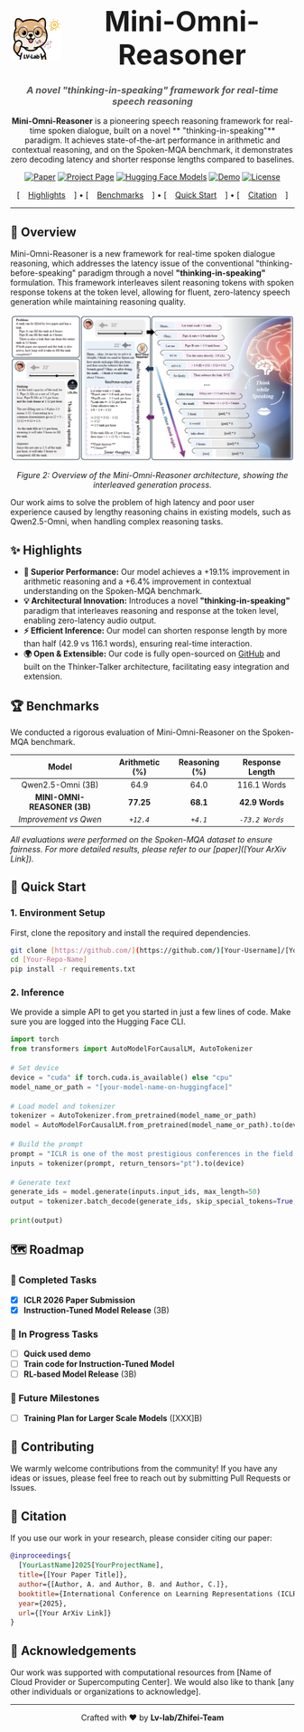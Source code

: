 <div align="center">
<div style="display: flex; justify-content: center; align-items: center; gap: 15px;">
<img src="logo.png" alt="Project Banner" width="90"/>
<h1 style="font-size: 3.5em; font-weight: bold; border-bottom: none; margin: 0;">
Mini-Omni-Reasoner
</h1>
</div>

<h3 style="color: #555; font-style: italic;">
A novel "thinking-in-speaking" framework for real-time speech reasoning
</h3>

<p>
<strong>Mini-Omni-Reasoner</strong> is a pioneering speech reasoning framework for real-time spoken dialogue, built on a novel ** "thinking-in-speaking"** paradigm. It achieves state-of-the-art performance in arithmetic and contextual reasoning, and on the Spoken-MQA benchmark, it demonstrates zero decoding latency and shorter response lengths compared to baselines.
</p>

<p>
<a href="[Your ArXiv Paper Link]"><img src="https://img.shields.io/badge/arXiv-2410.XXXXX-b31b1b.svg" alt="Paper"></a>
<a href="[Your Project Page Link]"><img src="https://img.shields.io/badge/Project-Page-blue.svg" alt="Project Page"></a>
<a href="[Your Hugging Face Models Link]"><img src="https://img.shields.io/badge/%F0%9F%A4%97%20Hugging%20Face-Models-yellow" alt="Hugging Face Models"></a>
<a href="[Your Online Demo Link, e.g., Hugging Face Space]"><img src="https://img.shields.io/badge/Demo-Online-orange" alt="Demo"></a>
<a href="LICENSE"><img src="https://img.shields.io/badge/License-Apache_2.0-green.svg" alt="License"></a>
</p>

<div style="display: flex; justify-content: center; gap: 15px; margin-top: 15px;">
[ <a href="#-highlights">Highlights</a> ] •
[ <a href="#-benchmarks">Benchmarks</a> ] •
[ <a href="#-quick-start">Quick Start</a> ] •
[ <a href="#-citation">Citation</a> ]
</div>

</div>


---

## 📖 Overview

Mini-Omni-Reasoner is a new framework for real-time spoken dialogue reasoning, which addresses the latency issue of the conventional "thinking-before-speaking" paradigm through a novel **"thinking-in-speaking"** formulation. This framework interleaves silent reasoning tokens with spoken response tokens at the token level, allowing for fluent, zero-latency speech generation while maintaining reasoning quality.

![Model Architecture Diagram](model.png)
*<p align="center">Figure 2: Overview of the Mini-Omni-Reasoner architecture, showing the interleaved generation process.</p>*

Our work aims to solve the problem of high latency and poor user experience caused by lengthy reasoning chains in existing models, such as Qwen2.5-Omni, when handling complex reasoning tasks.

## ✨ Highlights

* **🚀 Superior Performance:** Our model achieves a +19.1% improvement in arithmetic reasoning and a +6.4% improvement in contextual understanding on the Spoken-MQA benchmark.
* **💡 Architectural Innovation:** Introduces a novel **"thinking-in-speaking"** paradigm that interleaves reasoning and response at the token level, enabling zero-latency audio output.
* **⚡️ Efficient Inference:** Our model can shorten response length by more than half (42.9 vs 116.1 words), ensuring real-time interaction.
* **🌍 Open & Extensible:** Our code is fully open-sourced on [GitHub](https://github.com/xzf-thu/Mini-Omni-Reasoner) and built on the Thinker-Talker architecture, facilitating easy integration and extension.


## 🏆 Benchmarks

We conducted a rigorous evaluation of Mini-Omni-Reasoner on the Spoken-MQA benchmark.

| Model | Arithmetic (%) | Reasoning (%) | Response Length |
| :---: | :---: | :---: | :---: |
| Qwen2.5-Omni (3B) | 64.9 | 64.0 | 116.1 Words |
| **MINI-OMNI-REASONER (3B)** | **77.25** | **68.1** | **42.9 Words** |
| *Improvement vs Qwen* | *`+12.4`* | *`+4.1`* | *`-73.2 Words`* |

*All evaluations were performed on the Spoken-MQA dataset to ensure fairness. For more detailed results, please refer to our [paper]([Your ArXiv Link]).*



## 🚀 Quick Start

### 1. Environment Setup

First, clone the repository and install the required dependencies.
```bash
git clone [https://github.com/](https://github.com/)[Your-Username]/[Your-Repo-Name].git
cd [Your-Repo-Name]
pip install -r requirements.txt
```

### 2. Inference

We provide a simple API to get you started in just a few lines of code. Make sure you are logged into the Hugging Face CLI.

```python
import torch
from transformers import AutoModelForCausalLM, AutoTokenizer

# Set device
device = "cuda" if torch.cuda.is_available() else "cpu"
model_name_or_path = "[your-model-name-on-huggingface]"

# Load model and tokenizer
tokenizer = AutoTokenizer.from_pretrained(model_name_or_path)
model = AutoModelForCausalLM.from_pretrained(model_name_or_path).to(device)

# Build the prompt
prompt = "ICLR is one of the most prestigious conferences in the field of"
inputs = tokenizer(prompt, return_tensors="pt").to(device)

# Generate text
generate_ids = model.generate(inputs.input_ids, max_length=50)
output = tokenizer.batch_decode(generate_ids, skip_special_tokens=True, clean_up_tokenization_spaces=False)[0]

print(output)
```

## 🗺️ Roadmap

### 🔹 Completed Tasks
- [x] **ICLR 2026 Paper Submission**
- [x] **Instruction-Tuned Model Release** (3B)

### 🔸 In Progress Tasks
- [ ] **Quick used demo**
- [ ] **Train code for Instruction-Tuned Model**
- [ ] **RL-based Model Release** (3B)

### 🔺 Future Milestones
- [ ] **Training Plan for Larger Scale Models** ([XXX]B)

## 🤝 Contributing

We warmly welcome contributions from the community! If you have any ideas or issues, please feel free to reach out by submitting Pull Requests or Issues.

## 📜 Citation

If you use our work in your research, please consider citing our paper:

```bibtex
@inproceedings{
  [YourLastName]2025[YourProjectName],
  title={[Your Paper Title]},
  author={[Author, A. and Author, B. and Author, C.]},
  booktitle={International Conference on Learning Representations (ICLR)},
  year={2025},
  url={[Your ArXiv Link]}
}
```

## 🙏 Acknowledgements

Our work was supported with computational resources from [Name of Cloud Provider or Supercomputing Center]. We would also like to thank [any other individuals or organizations to acknowledge].

---

<p align="center">
  Crafted with ❤️ by <strong>Lv-lab/Zhifei-Team</strong>
</p>

